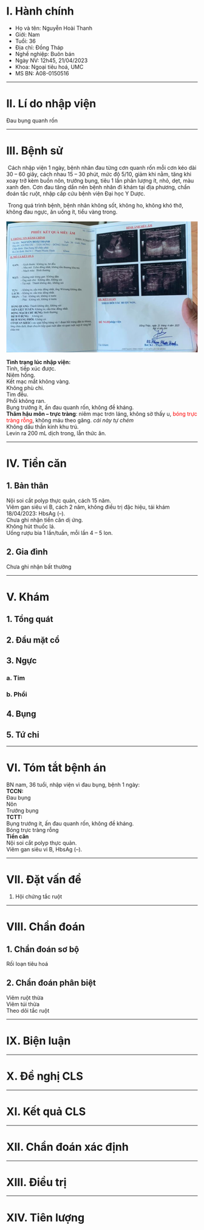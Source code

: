 # I. Hành chính  
  
- Họ và tên: Nguyễn Hoài Thanh  
- Giới: Nam  
- Tuổi: 36  
- Địa chỉ: Đồng Tháp  
- Nghề nghiệp: Buôn bán  
- Ngày NV: 12h45, 21/04/2023  
- Khoa: Ngoại tiêu hoá, UMC  
- MS BN: A08-0150516  
  
---  
  
# II. Lí do nhập viện  
  
Đau bụng quanh rốn  
  
---  
  
# III. Bệnh sử  
  
 Cách nhập viện 1 ngày, bệnh nhân đau từng cơn quanh rốn mỗi cơn kéo dài 30 – 60 giây, cách nhau 15 – 30 phút, mức độ 5/10, giảm khi nằm, tăng khi xoay trở kèm buồn nôn, trướng bụng, tiêu 1 lần phân lượng ít, nhỏ, dẹt, màu xanh đen. Cơn đau tăng dần nên bệnh nhân đi khám tại địa phương, chẩn đoán tắc ruột, nhập cấp cứu bệnh viện Đại học Y Dược.  
  
 Trong quá trình bệnh, bệnh nhân không sốt, không ho, không khó thở, không đau ngực, ăn uống ít, tiểu vàng trong.  
   
![A08-0150516_Sieuam.png](../../../../200%20Files/image/A08-0150516_Sieuam.png)  
  
**Tình trạng lúc nhập viện:**  
Tỉnh, tiếp xúc được.  
Niêm hồng.  
Kết mạc mắt không vàng.  
Không phù chi.  
Tim đều.  
Phổi không ran.  
Bụng trướng ít, ấn đau quanh rốn, không đề kháng.  
**Thăm hậu môn – trực tràng**: niêm mạc trơn láng, không sờ thấy u, <font color="red">bóng trực tràng rỗng</font>, không máu theo găng. *cái này tự chém*  
Không dấu thần kinh khu trú.  
Levin ra 200 mL dịch trong, lẫn thức ăn.  
  
---  
  
# IV. Tiền căn  
## 1. Bản thân  
Nội soi cắt polyp thực quản, cách 15 năm.  
Viêm gan siêu vi B, cách 2 năm, không điều trị đặc hiệu, tái khám 18/04/2023: HbsAg (–).  
Chưa ghi nhận tiền căn dị ứng.  
Không hút thuốc lá.  
Uống rượu bia 1 lần/tuần, mỗi lần 4 – 5 lon.  
  
## 2. Gia đình  
Chưa ghi nhận bất thường  
  
---  
  
# V. Khám  
## 1. Tổng quát  
  
## 2. Đầu mặt cổ  
  
## 3. Ngực  
  
### a. Tim  
  
  
### b. Phổi  
  
  
## 4. Bụng  
  
  
## 5. Tứ chi  
  
  
---  
  
# VI. Tóm tắt bệnh án  
  
BN nam, 36 tuổi, nhập viện vì đau bụng, bệnh 1 ngày:  
**TCCN:**  
Đau bụng  
Nôn  
Trướng bụng  
**TCTT:**  
Bụng trướng ít, ấn đau quanh rốn, không đề kháng.  
Bóng trực tràng rỗng  
**Tiền căn**  
Nội soi cắt polyp thực quản.  
Viêm gan siêu vi B, HbsAg (–).  
  
  
---  
  
# VII. Đặt vấn đề  
  
1. Hội chứng tắc ruột  
  
---  
  
# VIII. Chẩn đoán  
## 1. Chẩn đoán sơ bộ  
  
Rối loạn tiêu hoá  
  
## 2. Chẩn đoán phân biệt  
  
Viêm ruột thừa  
Viêm túi thừa  
Theo dõi tắc ruột  
  
---  
  
# IX. Biện luận  
  
  
  
---  
  
# X. Đề nghị CLS  
  
  
---  
  
# XI. Kết quả CLS  
  
---  
  
# XII. Chẩn đoán xác định  
  
---  
  
# XIII. Điều trị  
  
  
---  
  
  
# XIV. Tiên lượng  
